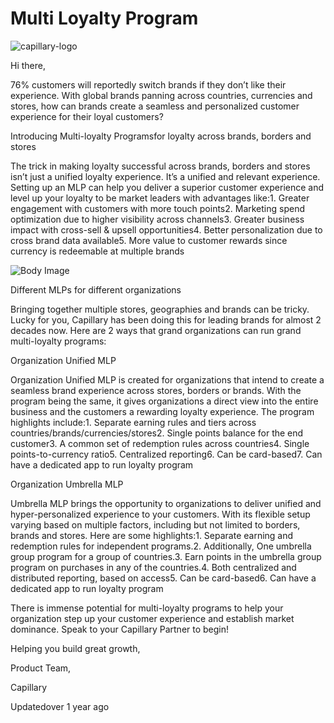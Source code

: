 # Multi Loyalty Program

![capillary-logo](https://s3.amazonaws.com/fileservice.in/intouch_creative_assets/eb250191-62fa-498e-bd4d-82985d56.png)

Hi there,

76% customers will reportedly switch brands if they don’t like their experience. With global brands panning across countries, currencies and stores, how can brands create a seamless and personalized customer experience for their loyal customers?

Introducing Multi-loyalty Programsfor loyalty across brands, borders and stores

The trick in making loyalty successful across brands, borders and stores isn’t just a unified loyalty experience. It’s a unified and relevant experience. Setting up an MLP can help you deliver a superior customer experience and level up your loyalty to be market leaders with advantages like:1. Greater engagement with customers with more touch points2. Marketing spend optimization due to higher visibility across channels3. Greater business impact with cross-sell & upsell opportunities4. Better personalization due to cross brand data available5. More value to customer rewards since currency is redeemable at multiple brands

![Body Image](https://s3.amazonaws.com/fileservice.in/intouch_creative_assets/0a6412ea-0c2a-486e-95df-ee81978f.png)

Different MLPs for different organizations

Bringing together multiple stores, geographies and brands can be tricky. Lucky for you, Capillary has been doing this for leading brands for almost 2 decades now. Here are 2 ways that grand organizations can run grand multi-loyalty programs:

Organization Unified MLP

Organization Unified MLP is created for organizations that intend to create a seamless brand experience across stores, borders or brands. With the program being the same, it gives organizations a direct view into the entire business and the customers a rewarding loyalty experience. The program highlights include:1. Separate earning rules and tiers across countries/brands/currencies/stores2. Single points balance for the end customer3. A common set of redemption rules across countries4. Single points-to-currency ratio5. Centralized reporting6. Can be card-based7. Can have a dedicated app to run loyalty program

Organization Umbrella MLP

Umbrella MLP brings the opportunity to organizations to deliver unified and hyper-personalized experience to your customers. With its flexible setup varying based on multiple factors, including but not limited to borders, brands and stores. Here are some highlights:1. Separate earning and redemption rules for independent programs.2. Additionally, One umbrella group program for a group of countries.3. Earn points in the umbrella group program on purchases in any of the countries.4. Both centralized and distributed reporting, based on access5. Can be card-based6. Can have a dedicated app to run loyalty program

There is immense potential for multi-loyalty programs to help your organization step up your customer experience and establish market dominance. Speak to your Capillary Partner to begin!

Helping you build great growth,

Product Team,

Capillary

Updatedover 1 year ago